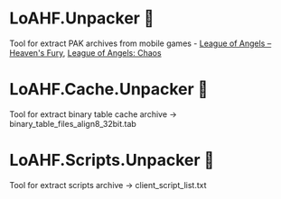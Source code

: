 # LoAHF.Unpacker :see_no_evil:
Tool for extract PAK archives from mobile games - [League of Angels – Heaven's Fury](https://store.steampowered.com/app/1379130), [League of Angels: Chaos](https://loachaos.gtarcade.com)

# LoAHF.Cache.Unpacker :see_no_evil:
Tool for extract binary table cache archive -> binary_table_files_align8_32bit.tab

# LoAHF.Scripts.Unpacker :see_no_evil:
Tool for extract scripts archive -> client_script_list.txt